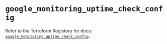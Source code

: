 # `google_monitoring_uptime_check_config`

Refer to the Terraform Registory for docs: [`google_monitoring_uptime_check_config`](https://www.terraform.io/docs/providers/google-beta/r/google_monitoring_uptime_check_config).
